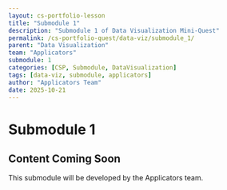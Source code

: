```yaml
---
layout: cs-portfolio-lesson
title: "Submodule 1"
description: "Submodule 1 of Data Visualization Mini-Quest"
permalink: /cs-portfolio-quest/data-viz/submodule_1/
parent: "Data Visualization"
team: "Applicators"
submodule: 1
categories: [CSP, Submodule, DataVisualization]
tags: [data-viz, submodule, applicators]
author: "Applicators Team"
date: 2025-10-21
---
```


# Submodule 1

## Content Coming Soon
This submodule will be developed by the Applicators team.

